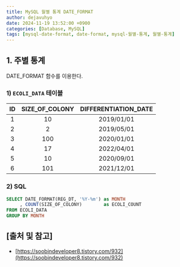```yaml
---
title: MySQL 월별 통계 DATE_FORMAT
author: dejavuhyo
date: 2024-11-19 13:52:00 +0900
categories: [Database, MySQL]
tags: [mysql-date-format, date-format, mysql-월별-통계, 월별-통계]
---
```


## 1. 주별 통계
DATE_FORMAT 함수를 이용한다.

### 1) `ECOLI_DATA` 테이블

| ID | SIZE_OF_COLONY | DIFFERENTIATION_DATE |
|:-----:|:-----:|:-----:|
| 1 | 10 | 2019/01/01 |
| 2 | 2 | 2019/05/01 |
| 3 | 100 | 2020/01/01 |
| 4 | 17 | 2022/04/01 |
| 5 | 10 | 2020/09/01 |
| 6 | 101 | 2021/12/01 |

### 2) SQL

```sql
SELECT DATE_FORMAT(REG_DT, '%Y-%m') as MONTH
     , COUNT(SIZE_OF_COLONY)        as ECOLI_COUNT
FROM ECOLI_DATA
GROUP BY MONTH
```

## [출처 및 참고]
* [https://soobindeveloper8.tistory.com/932](https://soobindeveloper8.tistory.com/932)
